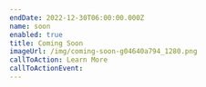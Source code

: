 ```yaml
---
endDate: 2022-12-30T06:00:00.000Z
name: soon
enabled: true
title: Coming Soon
imageUrl: /img/coming-soon-g04640a794_1280.png
callToAction: Learn More
callToActionEvent:
---
```


